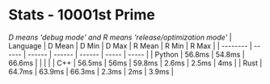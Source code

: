 # Stats - 10001st Prime
*D means 'debug mode' and R means 'release/optimization mode'*
| Language | D Mean | D Min  | D Max  | R Mean | R Min | R Max |
| -------- | ------ | ------ | ------ | ------ | ----- | ----- |
| Python   | 56.8ms | 54.8ms | 66.6ms |        |       |       |
| C++      | 56.5ms | 56ms   | 59.8ms | 2.6ms  | 2.5ms | 4ms   |
| Rust     | 64.7ms | 63.9ms | 66.3ms | 2.3ms  | 2ms   | 3.9ms |
